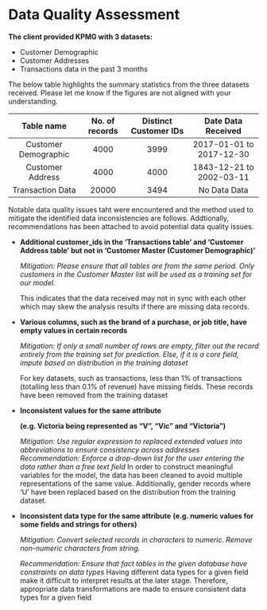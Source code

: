 # Data Quality Assessment



**The client provided KPMG with 3 datasets:**

- Customer Demographic 
- Customer Addresses
- Transactions data in the past 3 months

The below table highlights the summary statistics from the three datasets received. Please let me know if the figures are not aligned with your understanding.

|      Table name      | No. of records | Distinct Customer IDs |    Date Data Received    |
| :------------------: | :------------: | :-------------------: | :----------------------: |
| Customer Demographic |      4000      |         3999          | 2017-01-01 to 2017-12-30 |
|   Customer Address   |      4000      |         4000          | 1843-12-21 to 2002-03-11 |
|   Transaction Data   |     20000      |         3494          |       No Data Data       |

Notable data quality issues taht were encountered and the method used to mitigate the identified data inconsistencies are follows. Addtionally, recommendations has been attached to avoid potential data quality issues. 



* **Additional customer_ids in the ‘Transactions table’ and ‘Customer Address table’ but not in ‘Customer Master (Customer Demographic)’** 

  *Mitigation: Please ensure that all tables are from the same period. Only customers in the Customer Master list will be used as a training set for our model.*  

  This indicates that the data received may not in sync with each other which may skew the analysis results if there are missing data records.

* **Various columns, such as the brand of a purchase, or job title, have empty values in certain records**

  *Mitigation: If only a small number of rows are empty, filter out the record entirely from the training set for prediction. Else, if it is a core field, impute based on distribution in the training dataset*

  For key datasets, such as transactions, less than 1% of transactions (totalling less than 0.1% of revenue) have missing fields. These records have been removed from the training dataset

* **Inconsistent values for the same attribute** 

  **(e.g. Victoria being represented as “V”, “Vic” and “Victoria”)**

  *Mitigation: Use regular expression to replaced extended values into abbreviations to ensure consistency across addresses*
   *Recommendation: Enforce a drop-down list for the user entering the data rather than a free text field*
  In order to construct meaningful variables for the model, the data has been cleaned to avoid multiple representations of the same value. Additionally, gender records where ‘U’ have been replaced based on the distribution from the training dataset.

* **Inconsistent data type for the same attribute**
	**(e.g. numeric values for some fields and strings for others)**
	
	*Mitigation: Convert selected records in characters to numeric. Remove non-numeric characters from string.* 
	
	*Recommendation: Ensure that fact tables in the given database have constraints on data types*
	Having different data types for a given field make it difficult to interpret results at the later stage. Therefore, appropriate data transformations are made to ensure consistent data types for a given field

